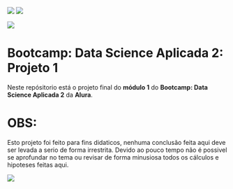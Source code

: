 ![](https://img.shields.io/github/last-commit/HenriqueCCdA/bootCampAluraDataScience?style=plasti&ccolor=blue)
![](https://img.shields.io/badge/Autor-Henrique%20C%20C%20de%20Andrade-blue)

![](https://play-lh.googleusercontent.com/E5OY3A9Nf-XieZN5Ah6KfPIDbFpLR_j5fFOLbl-aYDrRiFAvensqRJjZpWFRA_yyNg)
   

# Bootcamp: Data Science Aplicada 2: Projeto 1

Neste repósitorio está o projeto final do **módulo 1** do **Bootcamp: Data Science Aplicada 2** da **Alura**. 


# OBS:

Esto projeto foi feito para fins didaticos, nenhuma conclusão feita aqui deve ser levada a serio de forma irrestrita. Devido ao pouco tempo não é possivel se aprofundar no tema ou revisar de forma minusiosa todos os cálculos e hipoteses feitas aqui. 

[<img src="https://img.shields.io/badge/mail-EA4335?style=flat-square&logo=Gmail&logoColor=white" />](henrique.ccda@gmail.com)
